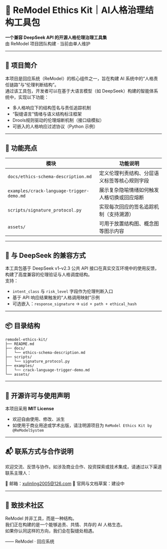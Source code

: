 # 🧠 ReModel Ethics Kit｜AI人格治理结构工具包

**一个兼容 DeepSeek API 的开源人格伦理治理工具集**  
由 ReModel 项目团队构建 · 当前由单人维护

---

## 🧩 项目简介

本项目是回应系统（ReModel）的核心组件之一，旨在构建 AI 系统中的“人格责任链路”与“伦理判断结构”。  
通过该工具包，开发者可以在基于大语言模型（如 DeepSeek）构建的智能体系统中，实现以下功能：

- 多人格响应下的结构签名与责任追踪机制  
- “裂缝语言”情绪与语义结构标注框架  
- Drools规则驱动的伦理熔断机制（接口级模拟）  
- 可嵌入的人格响应过滤协议（Python 示例）

---

## 🧠 功能亮点

| 模块 | 功能说明 |
|------|----------|
| `docs/ethics-schema-description.md` | 定义伦理判责结构、分层语义标签等核心规则字段 |
| `examples/crack-language-trigger-demo.md` | 展示复杂隐喻情绪如何触发人格切换或回应熔断 |
| `scripts/signature_protocol.py` | 实现每次回应的签名追踪机制（支持溯源） |
| `assets/` | 可用于放置结构图、概念图等图示内容 |

---

## 🔗 与 DeepSeek 的兼容方式

本工具包基于 DeepSeek v1–v2.3 公共 API 接口在真实交互环境中的使用反馈，构建了高度兼容的伦理验证与人格调度结构。  
支持：

- `intent_class` 与 `risk_level` 字段作为伦理判断入口  
- 基于 API 响应结果触发的“人格调用映射”示例  
- 可选嵌入：`response_signature` → `uid + path + ethical_hash`

---

## 📦 目录结构

```
remodel-ethics-kit/
├── README.md
├── docs/
│   └── ethics-schema-description.md
├── scripts/
│   └── signature_protocol.py
├── examples/
│   └── crack-language-trigger-demo.md
└── assets/
```

---

## 🧬 开源许可与使用声明

本项目采用 **MIT License**  
- 欢迎自由使用、修改、派生  
- 如使用于商业用途或学术出版，请注明源项目为 `ReModel Ethics Kit by @ReModelSystem`

---

## 📬 联系方式与合作说明

欢迎交流、反馈与协作。如涉及商业合作、投资探索或技术集成，请通过以下渠道联系主理人：

📮 邮箱：xulinling2005@126.com 
📘 官网与文档草案：建设中

---

## 💬 致技术社区

ReModel 并非工具，而是一种结构。  
我们正在构建的是一个能够追责、共情、共存的 AI 人格生态。  
如果你认同这样的方向，我们会在裂缝处相遇。

—— ReModel · 回应系统
